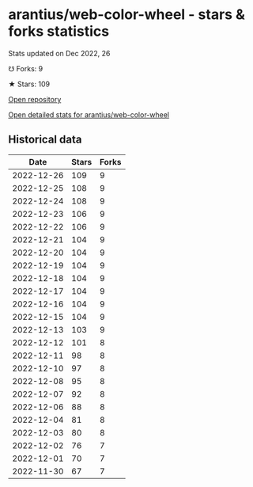 # arantius/web-color-wheel - stars & forks statistics

Stats updated on Dec 2022, 26

☋ Forks: 9

★ Stars: 109

[Open repository](https://github.com/arantius/web-color-wheel)

[Open detailed stats for arantius/web-color-wheel](https://reviewgithub.com/rep/arantius/web-color-wheel)

## Historical data
| Date | Stars | Forks |
|------|-------|-------|
| 2022-12-26 | 109 | 9 | 
| 2022-12-25 | 108 | 9 | 
| 2022-12-24 | 108 | 9 | 
| 2022-12-23 | 106 | 9 | 
| 2022-12-22 | 106 | 9 | 
| 2022-12-21 | 104 | 9 | 
| 2022-12-20 | 104 | 9 | 
| 2022-12-19 | 104 | 9 | 
| 2022-12-18 | 104 | 9 | 
| 2022-12-17 | 104 | 9 | 
| 2022-12-16 | 104 | 9 | 
| 2022-12-15 | 104 | 9 | 
| 2022-12-13 | 103 | 9 | 
| 2022-12-12 | 101 | 8 | 
| 2022-12-11 | 98 | 8 | 
| 2022-12-10 | 97 | 8 | 
| 2022-12-08 | 95 | 8 | 
| 2022-12-07 | 92 | 8 | 
| 2022-12-06 | 88 | 8 | 
| 2022-12-04 | 81 | 8 | 
| 2022-12-03 | 80 | 8 | 
| 2022-12-02 | 76 | 7 | 
| 2022-12-01 | 70 | 7 | 
| 2022-11-30 | 67 | 7 | 

